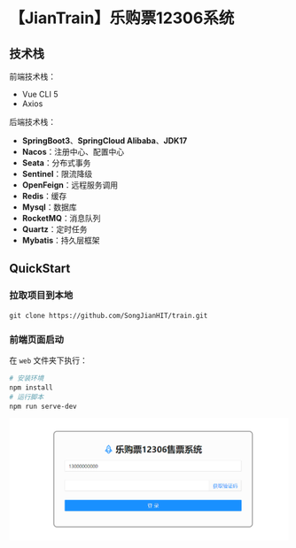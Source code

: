 # 【JianTrain】乐购票12306系统

## 技术栈

前端技术栈：

- Vue CLI 5
- Axios

后端技术栈：

- **SpringBoot3**、**SpringCloud Alibaba**、**JDK17**
- **Nacos**：注册中心、配置中心
- **Seata**：分布式事务
- **Sentinel**：限流降级
- **OpenFeign**：远程服务调用
- **Redis**：缓存
- **Mysql**：数据库
- **RocketMQ**：消息队列
- **Quartz**：定时任务
- **Mybatis**：持久层框架

## QuickStart

### 拉取项目到本地

````
git clone https://github.com/SongJianHIT/train.git
````

### 前端页面启动

在 `web` 文件夹下执行：

```bash
# 安装环境
npm install
# 运行脚本
npm run serve-dev
```

![image-20230614120647849](./assets/image-20230614120647849.png)



